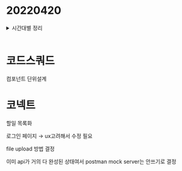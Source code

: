 # 20220420

<details>
<summary>시간대별 정리</summary>

---

아침

- postman

  - mock server make
  - path variable 세팅
  - dynamic response
  - 백앤드분들께 물어보기

오전

- 호눅스

  - oauth

- postman mock server

  - fetch 쓰면 cors문제뜸
  - axios쓰면 잘 됨
  - → fetch, axios문제가 아니라 req보낼 때 cors 관련 옵션을 설정해서 오류가 났음. mock server에서 알아서 설정해줘서 req할 때 안해도됨.

오후

- 요구사항 분석

저녁

- postman 안쓰는 걸로, 이미 api가 완성됨.
- file upload
- sign up pr
- 해야할일 정리
</details>
<br/>

# 코드스쿼드

컴포넌트 단위설계

# 코넥트

할일 목록화

로그인 페이지 → ux고려해서 수정 필요

file upload 방법 결정

이미 api가 거의 다 완성된 상태여서 postman mock server는 안쓰기로 결정
